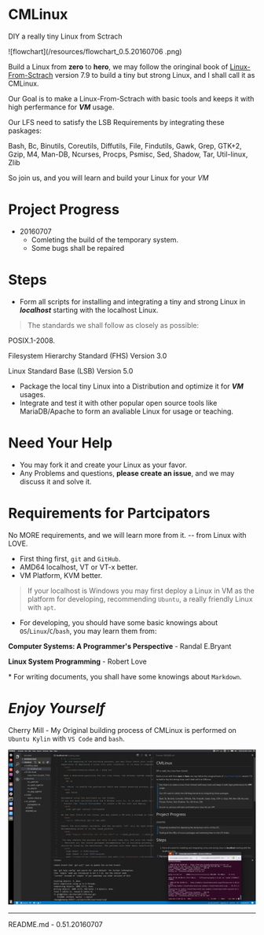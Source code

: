 # CMLinux
DIY a really tiny Linux from Sctrach

![flowchart](/resources/flowchart_0.5.20160706 .png)

Build a Linux from **zero** to **hero**, we may follow the oringinal book of [Linux-From-Sctrach](http://www.linuxfromscratch.org/lfs/downloads/stable/LFS-BOOK-7.9-NOCHUNKS.html) version 7.9 to build a tiny but strong Linux, and I shall call it as CMLinux.

> 
Our Goal is to make a Linux-From-Sctrach with basic tools and keeps it with high perfermance for ***VM*** usage.
> 
Our LFS need to satisfy the LSB Requirements by integrating these paskages:
> 
Bash, Bc, Binutils, Coreutils, Diffutils, File, Findutils, Gawk, Grep, GTK+2, Gzip, M4, Man-DB, Ncurses, Procps, Psmisc, Sed, Shadow, Tar, Util-linux, Zlib
>
So join us, and you will learn and build your Linux for your *VM*

# Project Progress
- 20160707  
    - Comleting the build of the temporary system.
    - Some bugs shall be repaired

# Steps
- Form all scripts for installing and integrating a tiny and strong Linux in ***localhost*** starting with the localhost Linux.

> The standards we shall follow as closely as possible:
>> 
POSIX.1-2008.
>> 
Filesystem Hierarchy Standard (FHS) Version 3.0
>> 
Linux Standard Base (LSB) Version 5.0

- Package the local tiny Linux into a Distribution and optimize it for ***VM*** usages.
- Integrate and test it with other popular open source tools like MariaDB/Apache to form an avaliable Linux for usage or teaching.

# Need Your Help
- You may fork it and create your Linux as your favor.
- Any Problems and questions, **please create an issue**, and we may discuss it and solve it.

# Requirements for Partcipators
> 
No MORE requirements, and we will learn more from it.  -- from Linux with LOVE.

- First thing first, `git` and `GitHub`.
- AMD64 localhost, VT or VT-x better.
- VM Platform, KVM better.

> If your localhost is Windows you may first deploy a Linux in VM as the platform for developing, recommending `Ubuntu`, a really friendly Linux with `apt`.

- For developing, you should have some basic knowings about `OS`/`Linux`/`C`/`bash`, you may learn them from:

> 
**Computer Systems: A Programmer's Perspective** -  Randal E.Bryant
> 
**Linux System Programming** - Robert Love 

\* For writing documents, you shall have some knowings about `Markdown`.

# *Enjoy Yourself*

Cherry Mill - My Original building process of CMLinux is performed on `Ubuntu Kylin` with `VS Code` and `bash`.

![build_env_sample](/resources/build_env_sample.png)

---
README.md - 0.51.20160707
